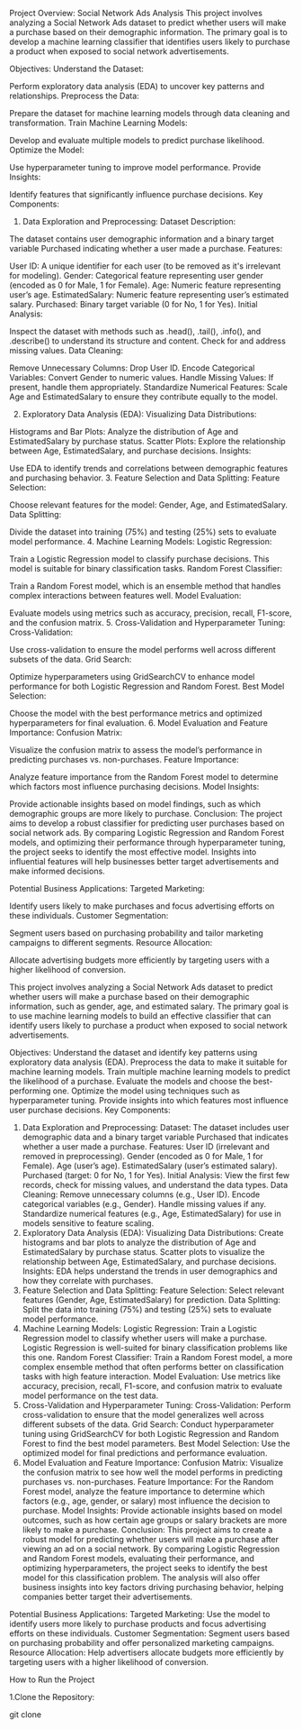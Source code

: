Project Overview: Social Network Ads Analysis
This project involves analyzing a Social Network Ads dataset to predict whether users will make a purchase based on  their demographic information. The primary goal is to develop a machine learning classifier that identifies users likely to purchase a product when exposed to social network advertisements.

Objectives:
Understand the Dataset:

 Perform exploratory data analysis (EDA) to uncover key patterns and relationships.
Preprocess the Data:

 Prepare the dataset for machine learning models through data cleaning and transformation.
Train Machine Learning Models:

 Develop and evaluate multiple models to predict purchase likelihood.
Optimize the Model:

 Use hyperparameter tuning to improve model performance.
Provide Insights:

 Identify features that significantly influence purchase decisions.
Key Components:
1. Data Exploration and Preprocessing:
Dataset Description:

  The dataset contains user demographic information and a binary target variable Purchased indicating whether a user made a purchase.
Features:

User ID: A unique identifier for each user (to be removed as it's irrelevant for modeling).
Gender: Categorical feature representing user gender (encoded as 0 for Male, 1 for Female).
Age: Numeric feature representing user’s age.
EstimatedSalary: Numeric feature representing user’s estimated salary.
Purchased: Binary target variable (0 for No, 1 for Yes).
Initial Analysis:

Inspect the dataset with methods such as .head(), .tail(), .info(), and .describe() to understand its structure and content.
Check for and address missing values.
Data Cleaning:

Remove Unnecessary Columns:  Drop User ID.
Encode Categorical Variables:  Convert Gender to numeric values.
Handle Missing Values:  If present, handle them appropriately.
Standardize Numerical Features: Scale Age and EstimatedSalary to ensure they contribute equally to the model.

2. Exploratory Data Analysis (EDA):
Visualizing Data Distributions:

Histograms and Bar Plots: Analyze the distribution of Age and EstimatedSalary by purchase status.
Scatter Plots: Explore the relationship between Age, EstimatedSalary, and purchase decisions.
Insights:

Use EDA to identify trends and correlations between demographic features and purchasing behavior.
3. Feature Selection and Data Splitting:
Feature Selection:

Choose relevant features for the model: Gender, Age, and EstimatedSalary.
Data Splitting:

Divide the dataset into training (75%) and testing (25%) sets to evaluate model performance.
4. Machine Learning Models:
Logistic Regression:

Train a Logistic Regression model to classify purchase decisions.
This model is suitable for binary classification tasks.
Random Forest Classifier:

Train a Random Forest model, which is an ensemble method that handles complex interactions between features well.
Model Evaluation:

Evaluate models using metrics such as accuracy, precision, recall, F1-score, and the confusion matrix.
5. Cross-Validation and Hyperparameter Tuning:
Cross-Validation:

Use cross-validation to ensure the model performs well across different subsets of the data.
Grid Search:

Optimize hyperparameters using GridSearchCV to enhance model performance for both Logistic Regression and Random Forest.
Best Model Selection:

Choose the model with the best performance metrics and optimized hyperparameters for final evaluation.
6. Model Evaluation and Feature Importance:
Confusion Matrix:

Visualize the confusion matrix to assess the model’s performance in predicting purchases vs. non-purchases.
Feature Importance:

Analyze feature importance from the Random Forest model to determine which factors most influence purchasing decisions.
Model Insights:

Provide actionable insights based on model findings, such as which demographic groups are more likely to purchase.
Conclusion:
The project aims to develop a robust classifier for predicting user purchases based on social network ads. By comparing Logistic Regression and Random Forest models, and optimizing their performance through hyperparameter tuning, the project seeks to identify the most effective model. Insights into influential features will help businesses better target advertisements and make informed decisions.

Potential Business Applications:
Targeted Marketing:

Identify users likely to make purchases and focus advertising efforts on these individuals.
Customer Segmentation:

Segment users based on purchasing probability and tailor marketing campaigns to different segments.
Resource Allocation:

Allocate advertising budgets more efficiently by targeting users with a higher likelihood of conversion.


This project involves analyzing a Social Network Ads dataset to predict whether users will make a purchase based on their demographic information, such as gender, age, and estimated salary. The primary goal is to use machine learning models to build an effective classifier that can identify users likely to purchase a product when exposed to social network advertisements.

Objectives:
Understand the dataset and identify key patterns using exploratory data analysis (EDA).
Preprocess the data to make it suitable for machine learning models.
Train multiple machine learning models to predict the likelihood of a purchase.
Evaluate the models and choose the best-performing one.
Optimize the model using techniques such as hyperparameter tuning.
Provide insights into which features most influence user purchase decisions.
Key Components:
1. Data Exploration and Preprocessing:
Dataset: The dataset includes user demographic data and a binary target variable Purchased that indicates whether a user made a purchase.
Features:
User ID (irrelevant and removed in preprocessing).
Gender (encoded as 0 for Male, 1 for Female).
Age (user’s age).
EstimatedSalary (user’s estimated salary).
Purchased (target: 0 for No, 1 for Yes).
Initial Analysis: View the first few records, check for missing values, and understand the data types.
Data Cleaning:
Remove unnecessary columns (e.g., User ID).
Encode categorical variables (e.g., Gender).
Handle missing values if any.
Standardize numerical features (e.g., Age, EstimatedSalary) for use in models sensitive to feature scaling.
2. Exploratory Data Analysis (EDA):
Visualizing Data Distributions:
Create histograms and bar plots to analyze the distribution of Age and EstimatedSalary by purchase status.
Scatter plots to visualize the relationship between Age, EstimatedSalary, and purchase decisions.
Insights: EDA helps understand the trends in user demographics and how they correlate with purchases.
3. Feature Selection and Data Splitting:
Feature Selection: Select relevant features (Gender, Age, EstimatedSalary) for prediction.
Data Splitting: Split the data into training (75%) and testing (25%) sets to evaluate model performance.
4. Machine Learning Models:
Logistic Regression:
Train a Logistic Regression model to classify whether users will make a purchase.
Logistic Regression is well-suited for binary classification problems like this one.
Random Forest Classifier:
Train a Random Forest model, a more complex ensemble method that often performs better on classification tasks with high feature interaction.
Model Evaluation:
Use metrics like accuracy, precision, recall, F1-score, and confusion matrix to evaluate model performance on the test data.
5. Cross-Validation and Hyperparameter Tuning:
Cross-Validation: Perform cross-validation to ensure that the model generalizes well across different subsets of the data.
Grid Search: Conduct hyperparameter tuning using GridSearchCV for both Logistic Regression and Random Forest to find the best model parameters.
Best Model Selection: Use the optimized model for final predictions and performance evaluation.
6. Model Evaluation and Feature Importance:
Confusion Matrix: Visualize the confusion matrix to see how well the model performs in predicting purchases vs. non-purchases.
Feature Importance: For the Random Forest model, analyze the feature importance to determine which factors (e.g., age, gender, or salary) most influence the decision to purchase.
Model Insights: Provide actionable insights based on model outcomes, such as how certain age groups or salary brackets are more likely to make a purchase.
Conclusion:
This project aims to create a robust model for predicting whether users will make a purchase after viewing an ad on a social network. By comparing Logistic Regression and Random Forest models, evaluating their performance, and optimizing hyperparameters, the project seeks to identify the best model for this classification problem. The analysis will also offer business insights into key factors driving purchasing behavior, helping companies better target their advertisements.

Potential Business Applications:
Targeted Marketing: Use the model to identify users more likely to purchase products and focus advertising efforts on these individuals.
Customer Segmentation: Segment users based on purchasing probability and offer personalized marketing campaigns.
Resource Allocation: Help advertisers allocate budgets more efficiently by targeting users with a higher likelihood of conversion.

How to Run the Project

1.Clone the Repository:

git clone 






